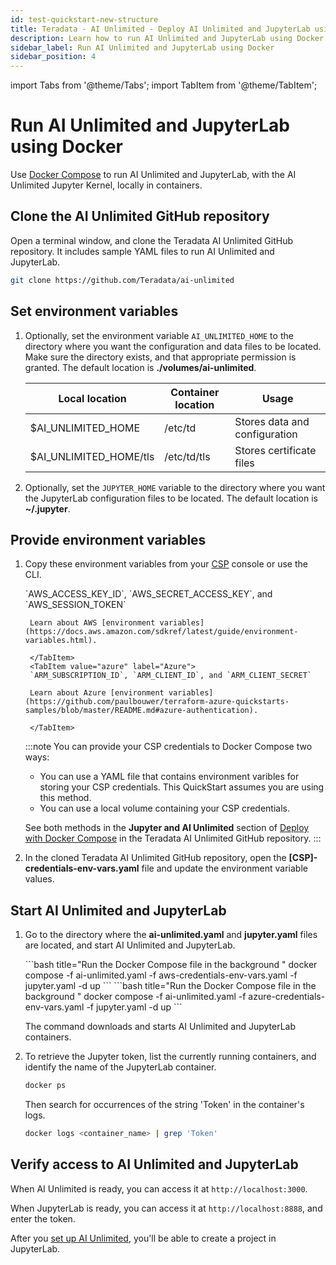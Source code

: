 ```yaml
---
id: test-quickstart-new-structure
title: Teradata - AI Unlimited - Deploy AI Unlimited and JupyterLab using Docker
description: Learn how to run AI Unlimited and JupyterLab using Docker.
sidebar_label: Run AI Unlimited and JupyterLab using Docker 
sidebar_position: 4
---
```


import Tabs from '@theme/Tabs';
import TabItem from '@theme/TabItem';

# Run AI Unlimited and JupyterLab using Docker

Use [Docker Compose](https://docs.docker.com/compose/) to run AI Unlimited and JupyterLab, with the AI Unlimited Jupyter Kernel, locally in containers. 

## Clone the AI Unlimited GitHub repository

Open a terminal window, and clone the Teradata AI Unlimited GitHub repository. It includes sample YAML files to run AI Unlimited and JupyterLab.

``` bash
git clone https://github.com/Teradata/ai-unlimited
```
## Set environment variables

1. Optionally, set the environment variable `AI_UNLIMITED_HOME` to the directory where you want the configuration and data files to be located. Make sure the directory exists, and that appropriate permission is granted. The default location is **./volumes/ai-unlimited**.

    | **Local location** | **Container location** | **Usage** |
    |----------------|--------------------|-------|
    | $AI_UNLIMITED_HOME | /etc/td | Stores data and configuration |
    | $AI_UNLIMITED_HOME/tls | /etc/td/tls | Stores certificate files |

2. Optionally, set the `JUPYTER_HOME` variable to the directory where you want the JupyterLab configuration files to be located. The default location is **~/.jupyter**.

## Provide environment variables

1. Copy these environment variables from your [CSP](/docs/glossary.md#glo-csp) console or use the CLI. 

	<Tabs>
		<TabItem value="aws" label="AWS" default>
		`AWS_ACCESS_KEY_ID`, `AWS_SECRET_ACCESS_KEY`, and `AWS_SESSION_TOKEN`

		Learn about AWS [environment variables](https://docs.aws.amazon.com/sdkref/latest/guide/environment-variables.html).
  
		</TabItem>
		<TabItem value="azure" label="Azure">
		`ARM_SUBSCRIPTION_ID`, `ARM_CLIENT_ID`, and `ARM_CLIENT_SECRET`

		Learn about Azure [environment variables](https://github.com/paulbouwer/terraform-azure-quickstarts-samples/blob/master/README.md#azure-authentication).
  
		</TabItem>
	</Tabs>

	:::note 
	You can provide your CSP credentials to Docker Compose two ways:
	- You can use a YAML file that contains environment varibles for storing your CSP credentials. This QuickStart assumes you are using this method.
	- You can use a local volume containing your CSP credentials. 
	
	See both methods in the **Jupyter and AI Unlimited** section of [Deploy with Docker Compose](https://github.com/Teradata/ai-unlimited/blob/develop/deployments/docker/README.md) in the Teradata AI Unlimited GitHub repository.
	:::

2. In the cloned Teradata AI Unlimited GitHub repository, open the **[CSP]-credentials-env-vars.yaml** file and update the environment variable values.

## Start AI Unlimited and JupyterLab

1. Go to the directory where the **ai-unlimited.yaml** and **jupyter.yaml** files are located, and start AI Unlimited and JupyterLab.

	<Tabs>
		<TabItem value="aws" label="AWS" default>
		```bash title="Run the Docker Compose file in the background "
		docker compose -f ai-unlimited.yaml -f aws-credentials-env-vars.yaml -f jupyter.yaml -d up 
		```
		</TabItem>
		<TabItem value="azure" label="Azure">
		```bash title="Run the Docker Compose file in the background "
		docker compose -f ai-unlimited.yaml -f azure-credentials-env-vars.yaml -f jupyter.yaml -d up
		```
		</TabItem>
	</Tabs>
	
	The command downloads and starts AI Unlimited and JupyterLab containers.

2. To retrieve the Jupyter token, list the currently running containers, and identify the name of the JupyterLab container.

	```bash
	docker ps 
	```
	Then search for occurrences of the string 'Token' in the container's logs.

	```bash
	docker logs <container_name> | grep 'Token'
	```

## Verify access to AI Unlimited and JupyterLab

When AI Unlimited is ready, you can access it at `http://localhost:3000`. 

When JupyterLab is ready, you can access it at `http://localhost:8888`, and enter the token. 

After you [set up AI Unlimited](/docs/install-ai-unlimited/quickstart/docker-setup-b.md), you'll be able to create a project in JupyterLab. 

